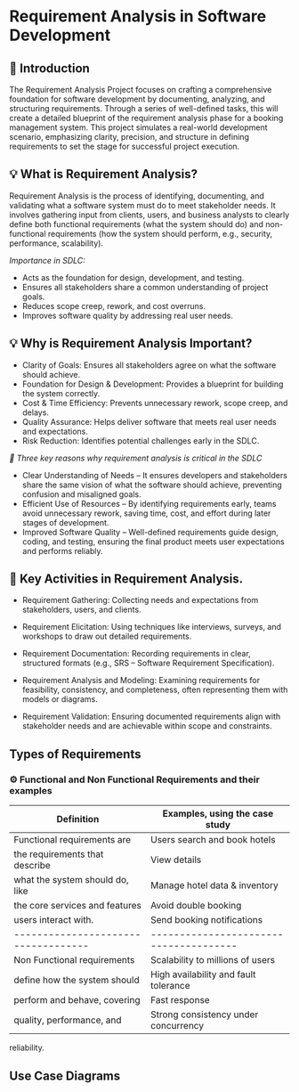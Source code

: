 # Requirement Analysis in Software Development

## 📌 Introduction
The Requirement Analysis Project focuses on crafting a comprehensive foundation for software development by documenting, analyzing, and structuring requirements. Through a series of well-defined tasks, this will create a detailed blueprint of the requirement analysis phase for a booking management system. This project simulates a real-world development scenario, emphasizing clarity, precision, and structure in defining requirements to set the stage for successful project execution.

## 💡 What is Requirement Analysis?

Requirement Analysis is the process of identifying, documenting, and validating what a software system must do to meet stakeholder needs. It involves gathering input from clients, users, and business analysts to clearly define both functional requirements (what the system should do) and non-functional requirements (how the system should perform, e.g., security, performance, scalability).

 *Importance in SDLC:*

- Acts as the foundation for design, development, and testing.
- Ensures all stakeholders share a common understanding of project goals.
- Reduces scope creep, rework, and cost overruns.
- Improves software quality by addressing real user needs.

## 💡 Why is Requirement Analysis Important?

- Clarity of Goals: Ensures all stakeholders agree on what the software should achieve.
- Foundation for Design & Development: Provides a blueprint for building the system correctly.
- Cost & Time Efficiency: Prevents unnecessary rework, scope creep, and delays.
- Quality Assurance: Helps deliver software that meets real user needs and expectations.
- Risk Reduction: Identifies potential challenges early in the SDLC.

*🔑 Three key reasons why requirement analysis is critical in the SDLC*

- Clear Understanding of Needs – It ensures developers and stakeholders share the same vision of what the software should achieve, preventing confusion and misaligned goals.
- Efficient Use of Resources – By identifying requirements early, teams avoid unnecessary rework, saving time, cost, and effort during later stages of development.
- Improved Software Quality – Well-defined requirements guide design, coding, and testing, ensuring the final product meets user expectations and performs reliably.

## 🔑 Key Activities in Requirement Analysis.
- Requirement Gathering: Collecting needs and expectations from stakeholders, users, and clients.

- Requirement Elicitation: Using techniques like interviews, surveys, and workshops to draw out detailed requirements.

- Requirement Documentation: Recording requirements in clear, structured formats (e.g., SRS – Software Requirement Specification).

- Requirement Analysis and Modeling: Examining requirements for feasibility, consistency, and completeness, often representing them with models or diagrams.

- Requirement Validation: Ensuring documented requirements align with stakeholder needs and are achievable within scope and constraints.

## Types of Requirements

 ### ⚙️ Functional and Non Functional Requirements and their examples
|   Definition                      |   Examples, using the case study |
|-----------------------------------|----------------------------------|
   Functional requirements are      |  Users search and book hotels
  the requirements that describe    |  View details
  what the system should do, like   |  Manage hotel data & inventory
  the core services and features    |  Avoid double booking
   users interact with.             |  Send booking notifications
|-----------------------------------|--------------------------------------|          
   Non Functional requirements      |  Scalability to millions of users
   define how the system should     |  High availability and fault tolerance
   perform and behave, covering     |  Fast response
   quality, performance, and        |  Strong consistency under concurrency
   reliability.

## Use Case Diagrams


